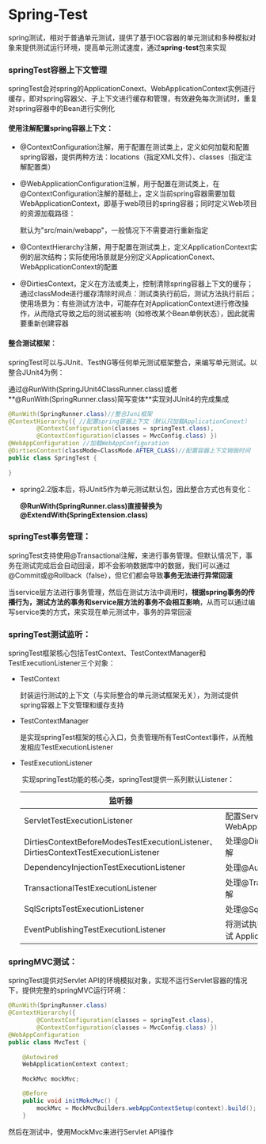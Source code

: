 # Spring-Test

spring测试，相对于普通单元测试，提供了基于IOC容器的单元测试和多种模拟对象来提供测试运行环境，提高单元测试速度，通过**spring-test**包来实现

### springTest容器上下文管理

springTest会对spring的ApplicationConext、WebApplicationContext实例进行缓存，即对spring容器父、子上下文进行缓存和管理，有效避免每次测试时，重复对spring容器中的Bean进行实例化

#### 使用注解配置spring容器上下文：

- @ContextConfiguration注解，用于配置在测试类上，定义如何加载和配置spring容器，提供两种方法：locations（指定XML文件）、classes（指定注解配置类）

- @WebApplicationConfiguration注解，用于配置在测试类上，在@ContextConfiguration注解的基础上，定义当前spring容器需要加载WebApplicationContext，即基于web项目的spring容器；同时定义Web项目的资源加载路径：

  默认为"src/main/webapp"，一般情况下不需要进行重新指定

- @ContextHierarchy注解，用于配置在测试类上，定义ApplicationContext实例的层次结构；实际使用场景就是分别定义ApplicationConext、WebApplicationContext的配置

- @DirtiesContext，定义在方法或类上，控制清除spring容器上下文的缓存；通过classMode进行缓存清除时间点：测试类执行前后，测试方法执行前后；使用场景为：有些测试方法中，可能存在对ApplicationContext进行修改操作，从而隐式导致之后的测试被影响（如修改某个Bean单例状态），因此就需要重新创建容器

#### 整合测试框架：

​	springTest可以与JUnit、TestNG等任何单元测试框架整合，来编写单元测试。以整合JUnit4为例：

通过@RunWith(SpringJUnit4ClassRunner.class)或者**@RunWith(SpringRunner.class)简写变体**实现对JUnit4的完成集成

```java
@RunWith(SpringRunner.class)//整合Juni框架
@ContextHierarchy({ //配置spring容器上下文（默认只加载ApplicationConext）
		@ContextConfiguration(classes = springTest.class),
		@ContextConfiguration(classes = MvcConfig.class) })
@WebAppConfiguration //加载WebAppConfiguration
@DirtiesContext(classMode=ClassMode.AFTER_CLASS)//配置容器上下文销毁时间
public class SpringTest {
    
}    
```

- spring2.2版本后，将JUnit5作为单元测试默认包，因此整合方式也有变化：

  **@RunWith(SpringRunner.class)**直接替换为**@ExtendWith(SpringExtension.class)**

### springTest事务管理：

springTest支持使用@Transactional注解，来进行事务管理。但默认情况下，事务在测试完成后会自动回滚，即不会影响数据库中的数据，我们可以通过@Commit或@Rollback（false），但它们都会导致**事务无法进行异常回滚**

当service层方法进行事务管理，然后在测试方法中调用时，**根据spring事务的传播行为，测试方法的事务和service层方法的事务不会相互影响**，从而可以通过编写service类的方式，来实现在单元测试中，事务的异常回滚

### springTest测试监听：

​		springTest框架核心包括TestContext、TestContextManager和TestExecutionListener三个对象：

- TestContext

  ​	封装运行测试的上下文（与实际整合的单元测试框架无关），为测试提供spring容器上下文管理和缓存支持

- TestContextManager

  ​	是实现springTest框架的核心入口，负责管理所有TestContext事件，从而触发相应TestExecutionListener

- TestExecutionListener

  ​	实现springTest功能的核心类，springTest提供一系列默认Listener：

  | 监听器                                                       | 作用                                       |
  | ------------------------------------------------------------ | ------------------------------------------ |
  | ServletTestExecutionListener                                 | 配置Servlet API模拟 WebApplicationContext  |
  | DirtiesContextBeforeModesTestExecutionListener、DirtiesContextTestExecutionListener | 处理@DirtiesContext注解                    |
  | DependencyInjectionTestExecutionListener                     | 处理@Autowried注解                         |
  | TransactionalTestExecutionListener                           | 处理@Transactional注解                     |
  | SqlScriptsTestExecutionListener                              | 处理@Sql注解                               |
  | EventPublishingTestExecutionListener                         | 将测试执行事件发布到测试 ApplicationContex |

### springMVC测试：

springTest提供对Servlet API的环境模拟对象，实现不运行Servlet容器的情况下，提供完整的springMVC运行环境：

```java
@RunWith(SpringRunner.class)
@ContextHierarchy({ 
		@ContextConfiguration(classes = springTest.class),
		@ContextConfiguration(classes = MvcConfig.class) })
@WebAppConfiguration
public class MvcTest {
	 
	@Autowired
	WebApplicationContext context;
	 
	MockMvc mockMvc;

	@Before
	public void initMokcMvc() {
		mockMvc = MockMvcBuilders.webAppContextSetup(context).build();
	}
```

然后在测试中，使用MockMvc来进行Servlet API操作